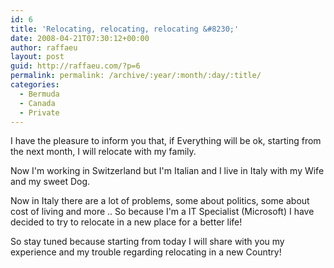 ```yaml
---
id: 6
title: 'Relocating, relocating, relocating &#8230;'
date: 2008-04-21T07:30:12+00:00
author: raffaeu
layout: post
guid: http://raffaeu.com/?p=6
permalink: permalink: /archive/:year/:month/:day/:title/
categories:
  - Bermuda
  - Canada
  - Private
---
```


I have the pleasure to inform you that, if Everything will be ok, starting from the next month, I will relocate with my family.

Now I'm working in Switzerland but I'm Italian and I live in Italy with my Wife and my sweet Dog.

Now in Italy there are a lot of problems, some about politics, some about cost of living and more .. So because I'm a IT Specialist (Microsoft) I have decided to try to relocate in a new place for a better life!

So stay tuned because starting from today I will share with you my experience and my trouble regarding relocating in a new Country!